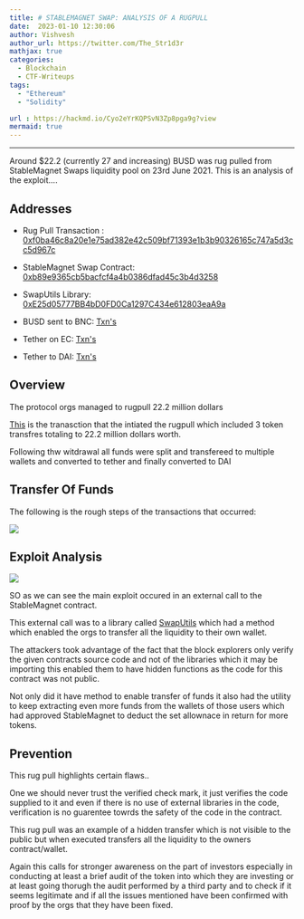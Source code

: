 ```yaml
---
title: # STABLEMAGNET SWAP: ANALYSIS OF A RUGPULL
date:  2023-01-10 12:30:06
author: Vishvesh
author_url: https://twitter.com/The_Str1d3r
mathjax: true
categories:
  - Blockchain
  - CTF-Writeups
tags:
  - "Ethereum"
  - "Solidity"

url : https://hackmd.io/Cyo2eYrKQPSvN3Zp8pga9g?view
mermaid: true
---
```

<html>
  <head>
    <script type="text/javascript" async
  src="https://cdnjs.cloudflare.com/ajax/libs/mathjax/2.7.7/MathJax.js?config=TeX-MML-AM_CHTML">
    </script>


<script type="text/javascript" src="https://cdnjs.cloudflare.com/ajax/libs/mathjax/2.7.1/MathJax.js?config=TeX-AMS_HTML">
  MathJax.Hub.Config({
    "HTML-CSS": {
      availableFonts: ["TeX"],
    },
    tex2jax: {
      inlineMath: [['$','$'],["\\(","\\)"]]},
      displayMath: [ ['$$','$$'], ['\[','\]'] ],
    TeX: {
      extensions: ["AMSmath.js", "AMSsymbols.js", "color.js"],
      equationNumbers: {
        autoNumber: "AMS"
      }
    },
    showProcessingMessages: false,
    messageStyle: "none",
    imageFont: null,
    "AssistiveMML": { disabled: true }
  });
</script>
</head>
</html>

------


Around $22.2 (currently 27 and increasing) BUSD was rug pulled from StableMagnet Swaps liquidity pool on 23rd June 2021. This is an analysis of the exploit....

## Addresses

- Rug Pull Transaction : [0xf0ba46c8a20e1e75ad382e42c509bf71393e1b3b90326165c747a5d3cc5d967c](https://bscscan.com/tx/0xf0ba46c8a20e1e75ad382e42c509bf71393e1b3b90326165c747a5d3cc5d967c)
- StableMagnet Swap Contract: [0xb89e9365cb5bacfcf4a4b0386dfad45c3b4d3258](https://bscscan.com/address/0xb89e9365cb5bacfcf4a4b0386dfad45c3b4d3258)

- SwapUtils Library: [0xE25d05777BB4bD0FD0Ca1297C434e612803eaA9a](https://bscscan.com/address/0xE25d05777BB4bD0FD0Ca1297C434e612803eaA9a)
- BUSD sent to BNC: [Txn's](https://bscscan.com/address/0x2bac04457e5de654cf1600b803e714c2c3fb96d7#tokentxns)
- Tether on EC: [Txn's](https://etherscan.io/address/0xDF5B180c0734fC448BE30B7FF2c5bFc262bDEF26#tokentxns)
- Tether to DAI: [Txn's](https://etherscan.io/address/0xe5daac909a3205f99d370bc2b32b1810a4912a07#tokentxns)
## Overview
The protocol orgs managed to rugpull 22.2 million dollars

[This](https://bscscan.com/tx/0xf0ba46c8a20e1e75ad382e42c509bf71393e1b3b90326165c747a5d3cc5d967c) is the tranasction that the intiated the rugpull which included 3 token transfres totaling to 22.2 million dollars worth.


Following thw witdrawal all funds were split and transfereed to multiple wallets and converted to tether and finally converted to DAI


## Transfer Of Funds
The following is the rough steps of the transactions that occurred:

[![](https://mermaid.ink/img/pako:eNptk1tv2jAUx7-KlfFIke-xeZgEhPSyVZsG1aRBH44dp0QNCQpGpQ189xlIp93ylHPx7__PyXEb2Tpz0TB6amCzQvNkWaHwjBYj78E-u2aLvkNZOv-Irq4-HvBeGQdaZ5xwq63AxhkupGVWx8QpzaQhgljD9AF1qPFi9gKbB1-UWzSpK9-A_QWbUpFhEcfxeMxNgtMET4BQHU84404SqjBzMNJwQJMLbLKYeTClu4enynl0Iv8DNUq7YERYIwzY3OYcuMFMySyHjAvLDM8YFSo4bL_tntDXXVmieQPVNkCKukLLoNWjdEDRPRo_zJLjRTvp-Dk2wKVVQLEjLhaQMUUdp2Ea2uQxYZo5YpjRmFFJgo-YxyAyZq3ItIztAU3bv6d71txuysIjv3Io31XZ9pzrtKdn7ZdL75fKHVC66O0ffy92oPlLfUDXi97rf4urxoWzN4veW1dOT2V0246LCirr0E3tO0ud8vWlAV2imz-i224iNMwZcy5iJzInBbc5kRib09-Lw55Qy3KjZRYf0F07Dd_XuN0aTVZQVJ3IXQdKUjEmClscM55POFfjKcPjOE3DcE1qqaQmmaZUfvD1s6v8vtoe0Kd27k7M91F96ljBC4DVWAOjWORhZ1mMjaWGUUMUwcA1oYCDqc9tMroNp6N-tHbNGoos3If2RFtGgbx2y2gYXjOXw670y2hZHUPrbpOBd9Os8HUTDX2zc_0Idr6evVb2Pb70JAWE27WOhjmU25DdQPWjrtfvTSGMhm20j4ZU0YFgWFOphaaEcNmPXkOaDcL26nBPGJFSEcaO_ejtTMADrSQTgilFNCNC0eNPhPIhMg?type=png)](https://mermaid.live/edit#pako:eNptk1tv2jAUx7-KlfFIke-xeZgEhPSyVZsG1aRBH44dp0QNCQpGpQ189xlIp93ylHPx7__PyXEb2Tpz0TB6amCzQvNkWaHwjBYj78E-u2aLvkNZOv-Irq4-HvBeGQdaZ5xwq63AxhkupGVWx8QpzaQhgljD9AF1qPFi9gKbB1-UWzSpK9-A_QWbUpFhEcfxeMxNgtMET4BQHU84404SqjBzMNJwQJMLbLKYeTClu4enynl0Iv8DNUq7YERYIwzY3OYcuMFMySyHjAvLDM8YFSo4bL_tntDXXVmieQPVNkCKukLLoNWjdEDRPRo_zJLjRTvp-Dk2wKVVQLEjLhaQMUUdp2Ea2uQxYZo5YpjRmFFJgo-YxyAyZq3ItIztAU3bv6d71txuysIjv3Io31XZ9pzrtKdn7ZdL75fKHVC66O0ffy92oPlLfUDXi97rf4urxoWzN4veW1dOT2V0246LCirr0E3tO0ud8vWlAV2imz-i224iNMwZcy5iJzInBbc5kRib09-Lw55Qy3KjZRYf0F07Dd_XuN0aTVZQVJ3IXQdKUjEmClscM55POFfjKcPjOE3DcE1qqaQmmaZUfvD1s6v8vtoe0Kd27k7M91F96ljBC4DVWAOjWORhZ1mMjaWGUUMUwcA1oYCDqc9tMroNp6N-tHbNGoos3If2RFtGgbx2y2gYXjOXw670y2hZHUPrbpOBd9Os8HUTDX2zc_0Idr6evVb2Pb70JAWE27WOhjmU25DdQPWjrtfvTSGMhm20j4ZU0YFgWFOphaaEcNmPXkOaDcL26nBPGJFSEcaO_ejtTMADrSQTgilFNCNC0eNPhPIhMg)

## Exploit Analysis


![](https://i.imgur.com/DxifpXB.png)

SO as we can see the main exploit occured in an external call to the StableMagnet contract.

This external call was to a library called [SwapUtils](https://bscscan.com/address/0xE25d05777BB4bD0FD0Ca1297C434e612803eaA9a) which had a method which enabled the orgs to transfer all the liquidity to their own wallet.

The attackers took advantage of the fact that the block explorers only verify the given contracts source code and not of the libraries which it may be importing this enabled them to have hidden functions as the code for this contract was not public.

Not only did it have method to enable transfer of funds it also had the utility to keep extracting even more funds from the wallets of those users which had approved StableMagnet to deduct the set allownace in return for more tokens.

## Prevention

This rug pull highlights certain flaws..

One we should never trust the verified check mark, it just verifies the code supplied to it and even if there is no use of external libraries in the code, verification is no guarentee towrds the safety of the code in the contract.

This rug pull was an example of a hidden transfer which is not visible to the public but when executed transfers all the liquidity to the owners contract/wallet.

Again this calls for stronger awareness on the part of investors especially in conducting at least a brief audit of the token into which they are investing or at least going thorugh the audit performed by a third party and to check if it seems legitimate and if all the issues mentioned have been confirmed with proof by the orgs that they have been fixed.


